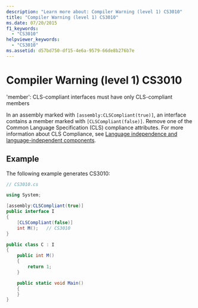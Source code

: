 ```yaml
---
description: "Learn more about: Compiler Warning (level 1) CS3010"
title: "Compiler Warning (level 1) CS3010"
ms.date: 07/20/2015
f1_keywords:
  - "CS3010"
helpviewer_keywords:
  - "CS3010"
ms.assetid: d57bd750-df15-4e6a-9579-66de8b276b7e
---
```


# Compiler Warning (level 1) CS3010

'member': CLS-compliant interfaces must have only CLS-compliant members

In an assembly marked with `[assembly:CLSCompliant(true)]`, an interface contains a member marked with `[CLSCompliant(false)]`. Remove one of the Common Language Specification (CLS) compliance attributes. For more information about CLS Compliance, see [Language independence and language-independent components](../../standard/language-independence.md).

## Example

The following example generates CS3010:

```csharp
// CS3010.cs

using System;

[assembly:CLSCompliant(true)]
public interface I
{
    [CLSCompliant(false)]
    int M();   // CS3010
}

public class C : I
{
    public int M()
    {
        return 1;
    }

    public static void Main()
    {
    }
}
```
